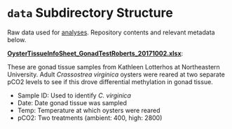 # `data` Subdirectory Structure

Raw data used for [analyses](https://github.com/RobertsLab/project-virginica-oa/tree/master/analyses). Repository contents and relevant metadata below.

**[OysterTissueInfoSheet_GonadTestRoberts_20171002.xlsx](https://github.com/RobertsLab/project-virginica-oa/blob/master/data/OysterTissueInfoSheet_GonadTestRoberts_20171002.xlsx)**:

These are gonad tissue samples from Kathleen Lotterhos at Northeastern University. Adult *Crassostrea virginica* oysters were reared at two separate pCO2 levels to see if this drove differential methylation in gonad tissue. 

- Sample ID: Used to identify *C. virginica*
- Date: Date gonad tissue was sampled
- Temp: Temperature at which oysters were reared
- pCO2: Two treatments (ambient: 400, high: 2800)
